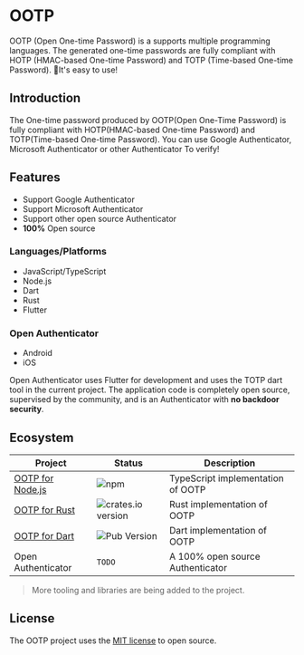 # OOTP

OOTP (Open One-time Password) is a supports multiple programming languages. The generated one-time passwords are fully compliant with HOTP (HMAC-based One-time Password) and TOTP (Time-based One-time Password). 🚀It's easy to use!

## Introduction

The One-time password produced by OOTP(Open One-Time Password) is fully compliant with HOTP(HMAC-based One-time Password) and TOTP(Time-based One-time Password). You can use Google Authenticator, Microsoft Authenticator or other Authenticator To verify!

## Features

 * Support Google Authenticator
 * Support Microsoft Authenticator
 * Support other open source Authenticator
 * **100%** Open source

### Languages/Platforms

 * JavaScript/TypeScript
 * Node.js
 * Dart
 * Rust
 * Flutter

### Open Authenticator

 * Android
 * iOS

Open Authenticator uses Flutter for development and uses the TOTP dart tool in the current project. The application code is completely open source, supervised by the community, and is an Authenticator with **no backdoor security**.

## Ecosystem

| Project | Status | Description |
|---------|--------|-------------|
| [OOTP for Node.js](https://www.npmjs.com/package/ootp) | ![npm](https://img.shields.io/npm/v/ootp?style=flat-square) | TypeScript implementation of OOTP |
| [OOTP for Rust](https://crates.io/crates/ootp) | ![crates.io version](https://img.shields.io/crates/v/ootp?style=flat-square) | Rust implementation of OOTP |
| [OOTP for Dart](https://pub.dev/packages/ootp) | ![Pub Version](https://img.shields.io/pub/v/ootp?label=pub.dev&style=flat-square) | Dart implementation of OOTP |
| Open Authenticator | `TODO` | A 100% open source Authenticator |

> More tooling and libraries are being added to the project.

## License

The OOTP project uses the [MIT license](LICENSE) to open source.
